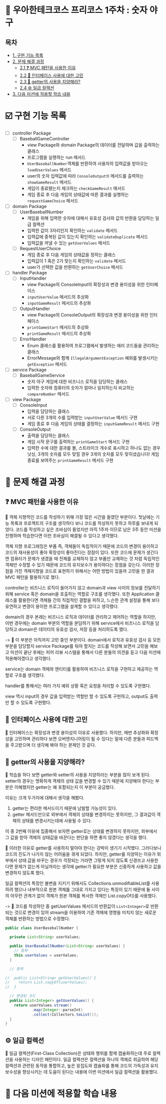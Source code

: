 # :beginner: 우아한테크코스 프리코스 1주차 : 숫자 야구

## 목차

- [1. 구현 기능 목록](#ballotboxwithcheck-구현-기능-목록) <br/>
- [2. 문제 해결 과정](#bookmark_tabs-문제-해결-과정)
  - [2.1 ❓ MVC 패턴을 사용한 이유](#-mvc-패턴을-사용한-이유)
  - [2.2 🤔 인터페이스 사용에 대한 고민](#-인터페이스-사용에-대한-고민)
  - [2.3 🚧 getter의 사용을 지양해라?](#-getter의-사용을-지양해라-)
  - [2.4 ⚙️ 일급 컬렉션](#-일급-컬렉션)
- [3. 다음 미션에 적용할 학습 내용](#ledger-다음-미션에-적용할-학습-내용) <br/>

# :ballot_box_with_check: 구현 기능 목록
- [ ] controller Package
  - [ ] BaseballGameController
    - view Package와 domain Package의 데이터를 전달하며 값을 출력하는 클래스
    - 프로그램을 실행하는 run 메서드
    - `UserBaseballNumber`객체를 반환하여 사용자의 입력값을 받아오는 `loadUserValues` 메서드
    - user의 숫자 입력값에 따라 `ConsoleOutput의` 메서드를 출력하는 `showGameResult` 메서드
    - 게임이 종료됐는지 체크하는 `checkGameResult` 메서드
    - 게임 종료 후 다음 게임의 상태값에 따른 결과를 실행하는 `requestGameChoice` 메서드
    

- [ ] domain Package
  - [ ] UserBaseballNumber
    - 게임을 위해 입력한 숫자에 대해서 유효성 검사와 값의 반환을 담당하는 일급 컬렉션
    - 입력한 값이 3자리인지 확인하는 `validate` 메서드
    - 입력값에 중복된 값이 있는지 확인하는 `validateDuplicate` 메서드
    - 입력값을 꺼낼 수 있는 `getUserValues` 메서드
  - [ ] RequestUserChoice
    - 게임 종료 후 다음 게임의 상태값을 정하는 클래스
    - 입력값이 1 혹은 2가 맞는지 확인하는 `validate` 메서드
    - user가 선택한 값을 반환하는 `getUserChoice` 메서드
  

- [ ] handler Package
  - [ ] InputHandler
    - view Package의 ConsoleInput의 확장성과 변경 용이성을 위한 인터페이스
    - `inputUserValue` 메서드의 추상화
    - `inputGameResult` 메서드의 추상화
  - [ ] OutputHandler
    - view Package의 ConsoleOutput의 확장성과 변경 용이성을 위한 인터페이스
    - `printGameStart` 메서드의 추상화
    - `printGameResult` 메서드의 추상화
  - [ ] ErrorHandler
    - Enum 클래스를 활용하여 프로그램에서 발생하는 에러 코드들을 관리하는 클래스
    - ErrorMessage와 함께 `IllegalArgumentException` 예외를 발생시키는 `getException` 메서드
  

- [ ] service Package
  - [ ] BaseballGameService
    - 숫자 야구 게임에 대한 비즈니스 로직을 담당하는 클래스
    - 입력한 숫자와 컴퓨터의 숫자가 얼마나 일치하는지 비교하는 `compareNumber` 메서드
    

- [ ] view Package
  - [ ] ConsoleInput
    - 입력을 담당하는 클래스
    - 서로 다른 3개의 수를 입력받는 `inputUserValue` 메서드 구현
    - 게임 종료 후 다음 게임의 상태를 결정하는 `inputGameResult` 메서드 구현
  - [ ] ConsoleOutput
    - 출력을 담당하는 클래스
    - 게임 시작 문구를 출력하는 `printGameStart` 메서드 구현
    - 입력한 수에 대한 결과를 볼, 스트라이크 개수로 표시하고 하나도 없는 경우 낫싱, 3개의 숫자를 모두 맞힐 경우 3개의 숫자를 모두 맞히셨습니다! 게임 종료를 보여주는 `printGameResult` 메서드 구현

# :bookmark_tabs: 문제 해결 과정

## ❓ MVC 패턴을 사용한 이유

🔹 객체 지향적인 코드를 작성하기 위해 가장 많은 시간을 들였던 부분이다. 첫날에는 기능 목록과 프로젝트의 구조를 생각하다 보니 코드를 작성하지 못하고 하루를 보내게 되었다. 코드를 작성하고 싶은 조바심이 들었지만 아직 1주차 이므로 남은 3주 동안 미션을 진행하며 학습한다면 이런 조바심이 해결될 수 있다고 생각했다.

객체 지향 프로그래밍은 부품 즉, 객체들이 독립적이기 때문에 코드의 변경이 용이하고 코드의 재사용성이 좋아 확장성이 좋아진다는 장점이 있다. 또한 코드에 문제가 생긴다면 컴퓨터가 문제가 생겼을 때 전체를 교체하지 않고 부품만 교체하는 것 처럼 독립적인 객체만 수정할 수 있기 때문에 코드의 유지보수가 용이하다는 장점을 갖는다. 이러한 장점을 가진 객체지향을 코드로 표현하기 위해서는 어떤 방법이 있을까 고민을 한 결과 MVC 패턴을 활용하기로 했다. 

controller는 비즈니스 로직이 들어가지 않고 domain과 view 사이의 정보를 전달하기 위해 service 혹은 domain을 호출하는 역할로 구조를 생각했다. 또한 Application 클래스를 활용한다면 객체들 간의 직접적인 결합을 피하고, 느슨한 관계 설정을 통해 보다 유연하고 변경이 용이한 프로그램을 설계할 수 있다고 생각했다.

domain의 경우 본래는 비즈니스 로직과 데이터를 관리하고 제어하는 역할을 하지만, 이번 경우에는 domain 부분의 역할을 분담하기 위해 service에서 비즈니스 로직을 담당하고 domain은 데이터의 유효성 검사, 저장 등을 처리하도록 했다.

-> 🔹 이 부분은 아직까지 고민 중인 부분이다. domain에서 로직과 유효성 검사 등 모든 부분을 담당할지 service Package를 둬야 할지는 코드를 작성해 보면서 고민을 해보고 미션이 끝난 후에는 피어 리뷰 시스템을 통해서 다른 분들의 의견을 듣고 다음 미션에 적용해야겠다고 생각했다.  

service는 domain 객체와 엔티티를 활용하여 비즈니스 로직을 구현하고 제공하는 역할로 구조를 생각했다.

handler를 통해서는 여러 가지 예외 상황 혹은 요청을 처리할 수 있도록 구현했다.

view 역시 input의 경우 값을 입력받는 역할만 할 수 있도록 구현하고, output도 출력만 할 수 있도록 구현했다.

## 🤔 인터페이스 사용에 대한 고민

🔹 인터페이스는 확장성과 변경 용이성의 이유로 사용했다. 하지만, 매번 추상화와 확장성을 고민하며 관리하다 보면 오버엔지니어링이 될 수 있다는 말에 다른 분들과 피드백을 주고받으며 더 생각해 봐야 하는 문제인 것 같다.

## 🚧 getter의 사용을 지양해라?

🔹 학습을 하다 보면 getter와 setter의 사용을 지양하라는 부분을 많이 보게 된다. setter의 경우는 명확하게 객체의 상태 값을 변경할 수 있기 때문에 지양해야 한다는 부분은 이해했지만 getter는 왜 포함되는지 이 부분이 궁금했다. 

이유는 크게 두가지에 대해서 생각을 해봤다. 

1. getter는 편리한 메서드이기 때문에 남발할 가능성이 있다.
2. getter 메서드만으로 외부에서 객체의 상태를 변경하지는 못하지만, 그 결과값이 객체의 상태를 변경시키는데에 사용될 수 있다. 

이 중 2번째 이유에 집중해서 보자면 getter로는 상태를 변경하지 못하지만, 외부에서 그 값을 받아 객체의 상태값을 바꾼다는 판단을 하면 좋지 않겠다는 생각을 했다. 

🔹 이러한 이유로 getter를 사용하지 말아야 한다는 강박이 생기기 시작했다. 그러다보니 코드의 진도가 나가지 않는 어려움을 겪게 되었다. 하지만, getter를 지양하는 이유가 외부에서 상태 값을 바꾸는 경우가 걱정되는 거라면 그렇게 되지 않도록 신경쓰고 사용한다면 문제가 없는게 아닐까라는 생각에 getter가 필요한 부분은 신중하게 사용하고 값을 변경하지 않도록 했다. 

일급 컬렉션의 특징인 불변을 지키기 위해서도 Collections.unmodifiableList를 사용하려 했으나 내부적으로 원본 객체를 그대로 가지고 있다는 특징이 있기 때문에 둘 사이의 아무런 관계가 없이 객체가 원본 객체를 복사한 객체인 List.copyOf()를 사용했다.

-> 🔹 코드를 작성하던 중 getUserValues 메서드의 반환값이 `List<Integer>`로 반환 되는 것으로 변경이 있어 stream을 이용하여 기존 객체에 영향을 미치지 않는 새로운 객체를 반환하는 방법으로 수정했다.

```java 
public class UserBaseballNumber {

  private List<String> userValues;

  public UserBaseballNumber(List<String> userValues) {
    // 중략
    this.userValues = userValues;
  }

  // 중략

//  public List<String> getUserValues() {
//    return List.copyOf(userValues);
//  }

  // 변경된 코드
  public List<Integer> getUserValues() {
    return userValues.stream()
            .map(Integer::parseInt)
            .collect(Collectors.toList());
  }
}
```

## ⚙️ 일급 컬렉션

🔹 일급 컬렉션(First-Class Collection)은 상태와 행위를 함께 캡슐화하는데 주로 컬렉션을 사용하는 디자인 패턴이다. 일급 컬렉션은 컬렉션을 하나의 객체로 취급하여 해당 컬렉션과 관련된 동작을 통합하고, 높은 응집도와 캡슐화를 통해 코드의 가독성과 유지 보수성을 향상시키는 데 도움이 된다는 내용에 이번 미션에서 일급 컬렉션을 활용했다.

# :ledger: 다음 미션에 적용할 학습 내용